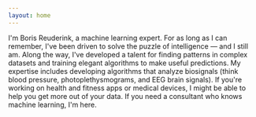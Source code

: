 ```yaml
---
layout: home
---
```


I'm Boris Reuderink, a machine learning expert. For as long as I can remember,
I've been driven to solve the puzzle of intelligence — and I still am. Along
the way, I've developed a talent for finding patterns in complex datasets and
training elegant algorithms to make useful predictions. My expertise includes
developing algorithms that analyze biosignals (think blood pressure,
photoplethysmograms, and EEG brain signals). If you're working on health and
fitness apps or medical devices, I might be able to help you get more out of
your data. If you need a consultant who knows machine learning, I'm here.